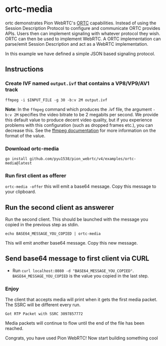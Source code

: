 # ortc-media
ortc demonstrates Pion WebRTC's [ORTC](https://ortc.org/) capabilities. Instead of using the Session Description Protocol
to configure and communicate ORTC provides APIs. Users then can implement signaling with whatever protocol they wish.
ORTC can then be used to implement WebRTC. A ORTC implementation can parse/emit Session Description and act as a WebRTC
implementation.

In this example we have defined a simple JSON based signaling protocol.

## Instructions
### Create IVF named `output.ivf` that contains a VP8/VP9/AV1 track
```
ffmpeg -i $INPUT_FILE -g 30 -b:v 2M output.ivf
```

**Note**: In the `ffmpeg` command which produces the .ivf file, the argument `-b:v 2M` specifies the video bitrate to be 2 megabits per second. We provide this default value to produce decent video quality, but if you experience problems with this configuration (such as dropped frames etc.), you can decrease this. See the [ffmpeg documentation](https://ffmpeg.org/ffmpeg.html#Options) for more information on the format of the value.


### Download ortc-media
```
go install github.com/pyu1538/pion_webrtc/v4/examples/ortc-media@latest
```

### Run first client as offerer
`ortc-media -offer` this will emit a base64 message. Copy this message to your clipboard.

## Run the second client as answerer
Run the second client. This should be launched with the message you copied in the previous step as stdin.

`echo BASE64_MESSAGE_YOU_COPIED | ortc-media`

This will emit another base64 message. Copy this new message.

## Send base64 message to first client via CURL

* Run `curl localhost:8080 -d "BASE64_MESSAGE_YOU_COPIED"`. `BASE64_MESSAGE_YOU_COPIED` is the value you copied in the last step.

### Enjoy
The client that accepts media will print when it gets the first media packet. The SSRC will be different every run.

```
Got RTP Packet with SSRC 3097857772
```

Media packets will continue to flow until the end of the file has been reached.

Congrats, you have used Pion WebRTC! Now start building something cool
